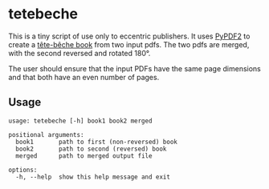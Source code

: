 # tetebeche

This is a tiny script of use only to eccentric publishers. It uses 
[PyPDF2](https://github.com/py-pdf/PyPDF2) to create a 
[tête-bêche book](https://en.wikipedia.org/wiki/Dos-%C3%A0-dos_binding#T%C3%AAte-b%C3%AAche)
from two input pdfs. The two pdfs are merged, with the second reversed and rotated 180°.

The user should ensure that the input PDFs have the same page dimensions and that both have
an even number of pages.

## Usage

    usage: tetebeche [-h] book1 book2 merged
    
    positional arguments:
      book1       path to first (non-reversed) book
      book2       path to second (reversed) book
      merged      path to merged output file
    
    options:
      -h, --help  show this help message and exit